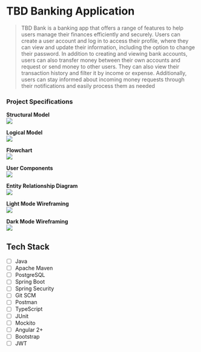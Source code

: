 # TBD Banking Application
> TBD Bank is a banking app that offers a range of features to help users manage their finances efficiently and securely. Users can create a user account and log in to access their profile, where they can view and update their information, including the option to change their password. In addition to creating and viewing bank accounts, users can also transfer money between their own accounts and request or send money to other users. They can also view their transaction history and filter it by income or expense. Additionally, users can stay informed about incoming money requests through their notifications and easily process them as needed

### Project Specifications

**Structural Model** 
<br>
![](./assets/folders.png)
<br>

**Logical Model**
<br>
![](./assets/logical.png)
<br>

**Flowchart**
<br>
![](./assets/flowchart.png)
<br>

**User Components**
<br>
![](./assets/user-plan.png)
<br>

**Entity Relationship Diagram**
<br>
![](./assets/erd.png)
<br>

**Light Mode Wireframing**
<br>
![](./assets/figma-light.png)
<br>

**Dark Mode Wireframing**
<br>
![](./assets/figma-dark.png)
<br>

## Tech Stack 
- [ ] Java
- [ ] Apache Maven
- [ ] PostgreSQL
- [ ] Spring Boot
- [ ] Spring Security
- [ ] Git SCM
- [ ] Postman
- [ ] TypeScript
- [ ] JUnit
- [ ] Mockito
- [ ] Angular 2+
- [ ] Bootstrap
- [ ] JWT
